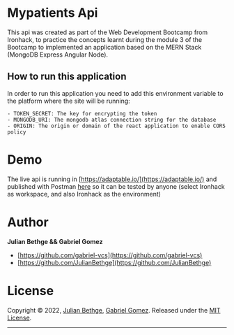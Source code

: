 # Mypatients Api

This api was created as part of the Web Development Bootcamp from Ironhack, to practice the concepts learnt during the module 3 of the Bootcamp to implemented an application based on the MERN Stack (MongoDB Express Angular Node).

## How to run this application

In order to run this application you need to add this environment variable to the platform where the site will be running:

```
- TOKEN_SECRET: The key for encrypting the token
- MONGODB_URI: The mongodb atlas connection string for the database
- ORIGIN: The origin or domain of the react application to enable CORS policy
```

# Demo

The live api is running in [https://adaptable.io/](https://adaptable.io/) and published with Postman [here](https://documenter.getpostman.com/view/992211/2s8YYCsjmw#b7deafc8-35b8-470e-806b-59b3f87cf15b) so it can be tested by anyone (select Ironhack as workspace, and also Ironhack as the environment)

# Author

**Julian Bethge && Gabriel Gomez**

- [https://github.com/gabriel-vcs](https://github.com/gabriel-vcs)
- [https://github.com/JulianBethge](https://github.com/JulianBethge)

# License

Copyright © 2022, [Julian Bethge](https://github.com/JulianBethge), [Gabriel Gomez](https://github.com/gabriel-vcs).
Released under the [MIT License](LICENSE).

---
